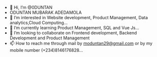 - 👋 Hi, I’m @0DUNTAN
- ODUNTAN MUBARAK ADEDAMOLA
- 👀 I’m interested in  Website development, Product Management, Data analytics,Cloud Computing...
- 🌱 I’m currently learning  Product Management, SQL and Vue Js...
- 💞️ I’m looking to collaborate on Frontend development, Backend Development and Product Management
- 📫 How to reach me  through mail by moduntan29@gmail.com or by my mobile number (+234)8146176828...

